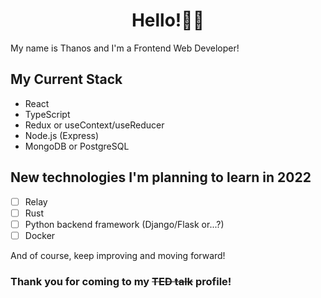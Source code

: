 
<h1 align='center'>Hello!👋😊</h1>

<p>My name is Thanos and I'm a Frontend Web Developer!</p>

<h2>My Current Stack</h2>
<ul>
  <li>React</li>
  <li>TypeScript</li>
  <li>Redux or useContext/useReducer</li>
  <li>Node.js (Express)</li>
  <li>MongoDB or PostgreSQL</li>
</ul>


<h2>New technologies I'm planning to learn in 2022</h2>

- [ ] Relay
- [ ] Rust
- [ ] Python backend framework (Django/Flask or...?)
- [ ] Docker

<p>And of course, keep improving and moving forward!</p>

  
<h3>Thank you for coming to my <s>TED talk</s> profile!</h3>

